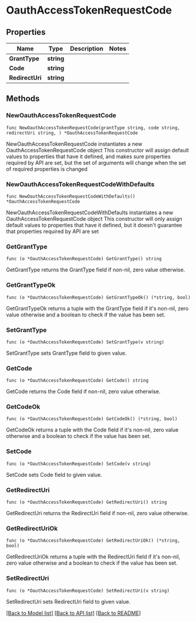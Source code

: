 # OauthAccessTokenRequestCode

## Properties

Name | Type | Description | Notes
------------ | ------------- | ------------- | -------------
**GrantType** | **string** |  | 
**Code** | **string** |  | 
**RedirectUri** | **string** |  | 

## Methods

### NewOauthAccessTokenRequestCode

`func NewOauthAccessTokenRequestCode(grantType string, code string, redirectUri string, ) *OauthAccessTokenRequestCode`

NewOauthAccessTokenRequestCode instantiates a new OauthAccessTokenRequestCode object
This constructor will assign default values to properties that have it defined,
and makes sure properties required by API are set, but the set of arguments
will change when the set of required properties is changed

### NewOauthAccessTokenRequestCodeWithDefaults

`func NewOauthAccessTokenRequestCodeWithDefaults() *OauthAccessTokenRequestCode`

NewOauthAccessTokenRequestCodeWithDefaults instantiates a new OauthAccessTokenRequestCode object
This constructor will only assign default values to properties that have it defined,
but it doesn't guarantee that properties required by API are set

### GetGrantType

`func (o *OauthAccessTokenRequestCode) GetGrantType() string`

GetGrantType returns the GrantType field if non-nil, zero value otherwise.

### GetGrantTypeOk

`func (o *OauthAccessTokenRequestCode) GetGrantTypeOk() (*string, bool)`

GetGrantTypeOk returns a tuple with the GrantType field if it's non-nil, zero value otherwise
and a boolean to check if the value has been set.

### SetGrantType

`func (o *OauthAccessTokenRequestCode) SetGrantType(v string)`

SetGrantType sets GrantType field to given value.


### GetCode

`func (o *OauthAccessTokenRequestCode) GetCode() string`

GetCode returns the Code field if non-nil, zero value otherwise.

### GetCodeOk

`func (o *OauthAccessTokenRequestCode) GetCodeOk() (*string, bool)`

GetCodeOk returns a tuple with the Code field if it's non-nil, zero value otherwise
and a boolean to check if the value has been set.

### SetCode

`func (o *OauthAccessTokenRequestCode) SetCode(v string)`

SetCode sets Code field to given value.


### GetRedirectUri

`func (o *OauthAccessTokenRequestCode) GetRedirectUri() string`

GetRedirectUri returns the RedirectUri field if non-nil, zero value otherwise.

### GetRedirectUriOk

`func (o *OauthAccessTokenRequestCode) GetRedirectUriOk() (*string, bool)`

GetRedirectUriOk returns a tuple with the RedirectUri field if it's non-nil, zero value otherwise
and a boolean to check if the value has been set.

### SetRedirectUri

`func (o *OauthAccessTokenRequestCode) SetRedirectUri(v string)`

SetRedirectUri sets RedirectUri field to given value.



[[Back to Model list]](../README.md#documentation-for-models) [[Back to API list]](../README.md#documentation-for-api-endpoints) [[Back to README]](../README.md)


